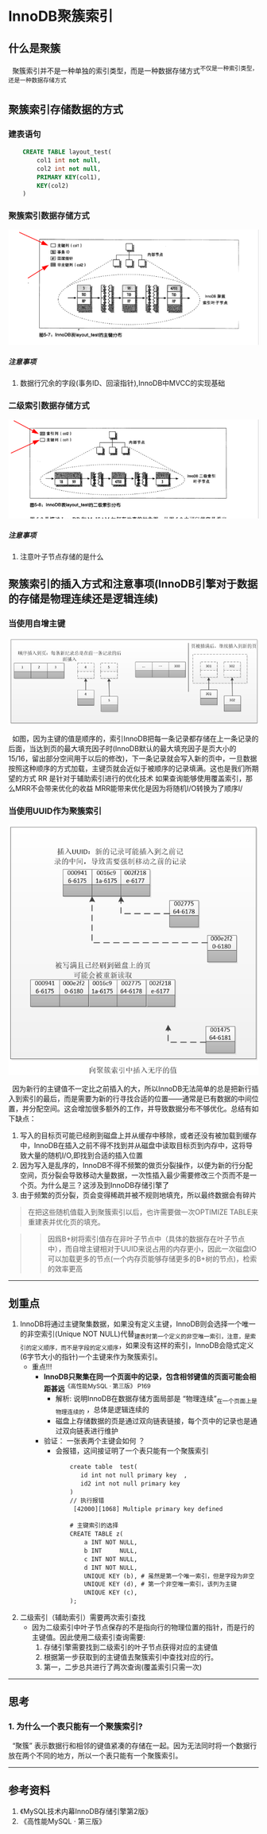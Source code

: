 # InnoDB聚簇索引
## 什么是聚簇
&nbsp;&nbsp;聚簇索引并不是一种单独的索引类型，而是一种数据存储方式<sup>不仅是一种索引类型，还是一种数据存储方式</sup>

## 聚簇索引存储数据的方式
### 建表语句
```sql
    CREATE TABLE layout_test(
        col1 int not null,
        col2 int not null,
        PRIMARY KEY(col1),
        KEY(col2)
    )
```
### 聚簇索引数据存储方式
<img src="./pics/mysql-innodb-save-001.png"/>

##### 注意事项
1. 数据行冗余的字段(事务ID、回滚指针),InnoDB中MVCC的实现基础

### 二级索引数据存储方式
<img src="./pics/mysql-innodb-sec-index.png">

##### 注意事项
1. 注意叶子节点存储的是什么

## 聚簇索引的插入方式和注意事项(InnoDB引擎对于数据的存储是物理连续还是逻辑连续)
### 当使用自增主键
<img src="./pics/mysql_jucu_insert.png"/>

&nbsp;&nbsp;如图，因为主键的值是顺序的，索引InnoDB把每一条记录都存储在上一条记录的后面，当达到页的最大填充因子时(InnoDB默认的最大填充因子是页大小的15/16，留出部分空间用于以后的修改)，下一条记录就会写入新的页中，一旦数据按照这种顺序的方式加载，主键页就会近似于被顺序的记录填满。这也是我们所期望的方式
RR 是针对于辅助索引进行的优化技术
如果查询能够使用覆盖索引，那么MRR不会带来优化的收益
MRR能带来优化是因为将随机I/O转换为了顺序I/
### 当使用UUID作为聚簇索引
<img src="./pics/mysql_jucu_insert_uuid.png"/>

&nbsp;&nbsp;因为新行的主键值不一定比之前插入的大，所以InnoDB无法简单的总是把新行插入到索引的最后，而是需要为新的行寻找合适的位置——通常是已有数据的中间位置，并分配空间。这会增加很多额外的工作，并导致数据分布不够优化。总结有如下缺点：
1. 写入的目标页可能已经刷到磁盘上并从缓存中移除，或者还没有被加载到缓存中，InnoDB在插入之前不得不找到并从磁盘中读取目标页到内存中，这将导致大量的随机I/O,即找到合适的插入位置
2. 因为写入是乱序的，InnoDB不得不频繁的做页分裂操作，以便为新的行分配空间，页分裂会导致移动大量数据，一次性插入最少需要修改三个页而不是一个页。为什么是三？这涉及到InnoDB存储引擎了
3. 由于频繁的页分裂，页会变得稀疏并被不规则地填充，所以最终数据会有碎片

>在把这些随机值载入到聚簇索引以后，也许需要做一次OPTIMIZE TABLE来重建表并优化页的填充。

>> 因爲B+树将索引值存在非叶子节点中（具体的数据存在叶子节点中），而自增主键相对于UUID来说占用的内存更小，因此一次磁盘IO可以加载更多的节点(一个内存页能够存储更多的B+树的节点)，检索的效率更高

---
## 划重点
1. InnoDB将通过主键聚集数据，如果没有定义主键，InnoDB则会选择一个唯一的非空索引(Unique NOT NULL)代替<sub>建表时第一个定义的非空唯一索引，注意，是索引的定义顺序，而不是字段的定义顺序</sub>，如果没有这样的索引，InnoDB会隐式定义(6字节大小的指针)一个主键来作为聚簇索引。
    - 重点!!!
        + **InnoDB只聚集在同一个页面中的记录，包含相邻键值的页面可能会相距甚远**<sup>《高性能MySQL · 第三版》 P169</sup>
           - 解析: 说明InnoDB在数据存储方面局部是 “物理连续”<sub>在一个页面上是物理连续的</sub> ，总体是逻辑连续的
           - 磁盘上存储数据的页是通过双向链表链接，每个页中的记录也是通过双向链表进行维护
        + 验证： 一张表两个主键会如何 ？
           - 会报错，这间接证明了一个表只能有一个聚簇索引
              ```txt
                  create table  test(
                     id int not null primary key  ,
                     id2 int not null primary key 
                  )
                  // 执行报错
                   [42000][1068] Multiple primary key defined

                  # 主键索引的选择
                  CREATE TABLE z(
                      a INT NOT NULL,
                      b INT     NULL,
                      c INT NOT NULL,
                      d INT NOT NULL,
                      UNIQUE KEY (b), # 虽然是第一个唯一索引，但是字段为非空
                      UNIQUE KEY (d), # 第一个非空唯一索引，该列为主键
                      UNIQUE KEY (c),
                  ); 
              ```
2. 二级索引（辅助索引）需要两次索引查找
    - 因为二级索引中叶子节点保存的不是指向行的物理位置的指针，而是行的主键值。因此使用二级索引查询需要:
        1. 存储引擎需要找到二级索引的叶子节点获得对应的主键值
        2. 根据第一步获取到的主键值去聚簇索引中查找对应的行。
        3. 第一，二步总共进行了两次查询(覆盖索引只需一次)

---
## 思考
### 1. 为什么一个表只能有一个聚簇索引?
&nbsp;&nbsp;“聚簇” 表示数据行和相邻的键值紧凑的存储在一起。因为无法同时将一个数据行放在两个不同的地方，所以一个表只能有一个聚簇索引。

---
## 参考资料
1. 《MySQL技术内幕InnoDB存储引擎第2版》
2. 《高性能MySQL · 第三版》